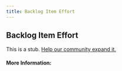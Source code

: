 ```yaml
---
title: Backlog Item Effort
---
```


## Backlog Item Effort

This is a stub. [Help our community expand it.](https://github.com/freeCodeCamp/guide-articles/tree/master/articles/Agile/Backlog-Item-Effort/index.md)

<!-- The article goes here, in GitHub-flavored Markdown. Feel free to add YouTube videos, images, and CodePen/JSBin embeds  -->

#### More Information:
<!-- Please add any articles you think might be helpful to read before writing the article -->


